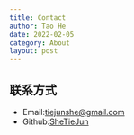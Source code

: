 ```yaml
---
title: Contact
author: Tao He
date: 2022-02-05
category: About
layout: post
---
```


## 联系方式
- Email:tiejunshe@gmail.com
- Github:[SheTieJun](https://github.com/SheTieJun)

